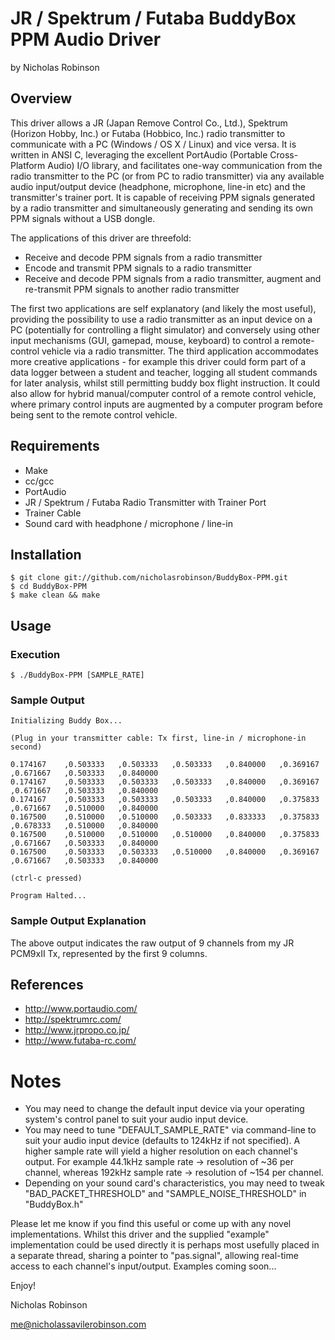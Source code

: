 # JR / Spektrum / Futaba BuddyBox PPM Audio Driver

by Nicholas Robinson

## Overview

This driver allows a JR (Japan Remove Control Co., Ltd.), Spektrum (Horizon Hobby, Inc.) or Futaba (Hobbico, Inc.) radio transmitter to communicate with a PC (Windows / OS X / Linux) and vice versa. It is written in ANSI C, leveraging the excellent PortAudio (Portable Cross-Platform Audio) I/O library, and facilitates one-way communication from the radio transmitter to the PC (or from PC to radio transmitter) via any available audio input/output device (headphone, microphone, line-in etc) and the transmitter's trainer port. It is capable of receiving PPM signals generated by a radio transmitter and simultaneously generating and sending its own PPM signals without a USB dongle.

The applications of this driver are threefold:
* Receive and decode PPM signals from a radio transmitter
* Encode and transmit PPM signals to a radio transmitter
* Receive and decode PPM signals from a radio transmitter, augment and re-transmit PPM signals to another radio transmitter

The first two applications are self explanatory (and likely the most useful), providing the possibility to use a radio transmitter as an input device on a PC (potentially for controlling a flight simulator) and conversely using other input mechanisms (GUI, gamepad, mouse, keyboard) to control a remote-control vehicle via a radio transmitter. The third application accommodates more creative applications - for example this driver could form part of a data logger between a student and teacher, logging all student commands for later analysis, whilst still permitting buddy box flight instruction. It could also allow for hybrid manual/computer control of a remote control vehicle, where primary control inputs are augmented by a computer program before being sent to the remote control vehicle.

## Requirements

* Make
* cc/gcc
* PortAudio
* JR / Spektrum / Futaba Radio Transmitter with Trainer Port
* Trainer Cable
* Sound card with headphone / microphone / line-in

## Installation

    $ git clone git://github.com/nicholasrobinson/BuddyBox-PPM.git
    $ cd BuddyBox-PPM
    $ make clean && make
    
## Usage

### Execution

    $ ./BuddyBox-PPM [SAMPLE_RATE]
    
### Sample Output

    Initializing Buddy Box...
    
    (Plug in your transmitter cable: Tx first, line-in / microphone-in second)
    
    0.174167	,0.503333	,0.503333	,0.503333	,0.840000	,0.369167	,0.671667	,0.503333	,0.840000
    0.174167	,0.503333	,0.503333	,0.503333	,0.840000	,0.369167	,0.671667	,0.503333	,0.840000
    0.174167	,0.503333	,0.503333	,0.503333	,0.840000	,0.375833	,0.671667	,0.510000	,0.840000
    0.167500	,0.510000	,0.510000	,0.503333	,0.833333	,0.375833	,0.678333	,0.510000	,0.840000
    0.167500	,0.510000	,0.510000	,0.510000	,0.840000	,0.375833	,0.671667	,0.503333	,0.840000
    0.167500	,0.503333	,0.503333	,0.510000	,0.840000	,0.369167	,0.671667	,0.503333	,0.840000
    
    (ctrl-c pressed)
    
    Program Halted...
    
### Sample Output Explanation

The above output indicates the raw output of 9 channels from my JR PCM9xII Tx, represented by the first 9 columns.

## References
    
* http://www.portaudio.com/
* http://spektrumrc.com/
* http://www.jrpropo.co.jp/
* http://www.futaba-rc.com/

# Notes

* You may need to change the default input device via your operating system's control panel to suit your audio input device.
* You may need to tune "DEFAULT_SAMPLE_RATE" via command-line to suit your audio input device (defaults to 124kHz if not specified). A higher sample rate will yield a higher resolution on each channel's output. For example 44.1kHz sample rate -> resolution of ~36 per channel, whereas 192kHz sample rate -> resolution of ~154 per channel.
* Depending on your sound card's characteristics, you may need to tweak "BAD_PACKET_THRESHOLD" and "SAMPLE_NOISE_THRESHOLD" in "BuddyBox.h"

Please let me know if you find this useful or come up with any novel implementations. Whilst this driver and the supplied "example" implementation could be used directly it is perhaps most usefully placed in a separate thread, sharing a pointer to "pas.signal", allowing real-time access to each channel's input/output. Examples coming soon...

Enjoy!

Nicholas Robinson

me@nicholassavilerobinson.com
